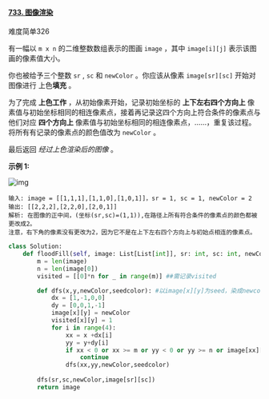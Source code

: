 #### [733. 图像渲染](https://leetcode-cn.com/problems/flood-fill/)

难度简单326

有一幅以 `m x n` 的二维整数数组表示的图画 `image` ，其中 `image[i][j]` 表示该图画的像素值大小。

你也被给予三个整数 `sr` ,  `sc` 和 `newColor` 。你应该从像素 `image[sr][sc]` 开始对图像进行 上色**填充** 。

为了完成 **上色工作** ，从初始像素开始，记录初始坐标的 **上下左右四个方向上** 像素值与初始坐标相同的相连像素点，接着再记录这四个方向上符合条件的像素点与他们对应 **四个方向上** 像素值与初始坐标相同的相连像素点，……，重复该过程。将所有有记录的像素点的颜色值改为 `newColor` 。

最后返回 *经过上色渲染后的图像* 。

 

**示例 1:**

![img](https://assets.leetcode.com/uploads/2021/06/01/flood1-grid.jpg)

```
输入: image = [[1,1,1],[1,1,0],[1,0,1]]，sr = 1, sc = 1, newColor = 2
输出: [[2,2,2],[2,2,0],[2,0,1]]
解析: 在图像的正中间，(坐标(sr,sc)=(1,1)),在路径上所有符合条件的像素点的颜色都被更改成2。
注意，右下角的像素没有更改为2，因为它不是在上下左右四个方向上与初始点相连的像素点。
```

```python
class Solution:
    def floodFill(self, image: List[List[int]], sr: int, sc: int, newColor: int) -> List[List[int]]:
        m = len(image)
        n = len(image[0])
        visited = [[0]*n for _ in range(m)] ##需记录visited

        def dfs(x,y,newColor,seedcolor): #以image[x][y]为seed，染成newcolor
            dx = [1,-1,0,0]
            dy = [0,0,1,-1]
            image[x][y] = newColor
            visited[x][y] = 1
            for i in range(4):
                xx = x +dx[i]
                yy = y+dy[i]
                if xx < 0 or xx >= m or yy < 0 or yy >= n or image[xx][yy] != seedcolor or visited[xx][yy]:
                    continue
                dfs(xx,yy,newColor,seedcolor)
        
        dfs(sr,sc,newColor,image[sr][sc])
        return image
```

